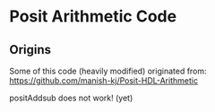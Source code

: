 # Posit Arithmetic Code

## Origins
Some of this code (heavily modified) originated from:
  https://github.com/manish-kj/Posit-HDL-Arithmetic

positAddsub does not work! (yet)
